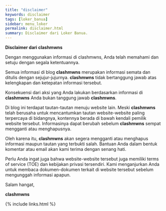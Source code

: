 ```yaml
---
title: "disclaimer"
keywords: disclaimer
tags: [loker_banua]
sidebar: menu_loker
permalink: disclaimer.html
summary: Disclaimer dari Loker Banua.
---
```


<p><b>Disclaimer dari clashmwns</b></p>
<p>Dengan menggunakan informasi di clashmwns, Anda telah memahami dan setuju dengan segala ketentuannya.</p>
<p>Semua informasi di blog <b>clashmwns</b> merupakan informasi semata dan ditulis dengan sejujur-jujurnya. <b>clashmwns</b> tidak bertanggung jawab atas kelengkapan dan ketepatan informasi tersebut.</p>
<p>Konsekuensi dari aksi yang Anda lakukan berdasarkan informasi di <b>clashmwns</b> Anda bukan tanggung jawab <b>clashmwns</b>.</p>
<p>Di blog ini terdapat tautan-tautan menuju website lain. Meski <b>clashmwns</b> telah berusaha untuk mencantumkan tautan website-website paling terpercaya di bidangnya, kontennya berada di bawah kendali pemilik website tersebut. Informasinya dapat berubah sebelum <b>clashmwns</b> sempat mengganti atau menghapusnya.</p>
<p>Oleh karena itu, <b>clashmwns</b> akan segera mengganti atau menghapus informasi maupun tautan yang terbukti salah. Bantuan Anda dalam bentuk komentar atau email akan kami terima dengan senang hati.</p>
<p>Perlu Anda ingat juga bahwa website-website tersebut juga memiliki terms of service (TOE) dan kebijakan privasi tersendiri. Kami menganjurkan Anda untuk membaca dokumen-dokumen terkait di website tersebut sebelum mengunggah informasi apapun.</p>
<p>Salam hangat,</p>
<p><b>clashmwns</b></p>

{% include links.html %}
